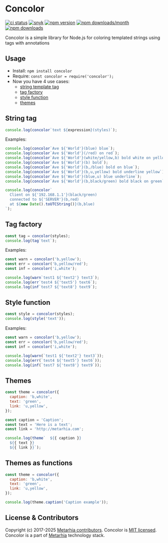 # Concolor

[![ci status](https://github.com/metarhia/concolor/workflows/Testing%20CI/badge.svg)](https://github.com/metarhia/concolor/actions?query=workflow%3A%22Testing+CI%22+branch%3Amaster)
[![snyk](https://snyk.io/test/github/metarhia/impress/badge.svg)](https://snyk.io/test/github/metarhia/impress)
[![npm version](https://badge.fury.io/js/concolor.svg)](https://badge.fury.io/js/concolor)
[![npm downloads/month](https://img.shields.io/npm/dm/concolor.svg)](https://www.npmjs.com/package/concolor)
[![npm downloads](https://img.shields.io/npm/dt/concolor.svg)](https://www.npmjs.com/package/concolor)

Concolor is a simple library for Node.js for coloring templated strings using
tags with annotations

## Usage

- Install: `npm install concolor`
- Require: `const concolor = require('concolor');`
- Now you have 4 use cases:
  - [string template tag](#string-tag)
  - [tag factory](#tag-factory)
  - [style function](#style-function)
  - [themes](#themes)

## String tag

```js
console.log(concolor`text ${expression}(styles)`);
```

Examples:

```javascript
console.log(concolor`Ave ${'World'}(blue) blue`);
console.log(concolor`Ave ${'World'}(/red) on red`);
console.log(concolor`Ave ${'World'}(white/yellow,b) bold white on yellow`);
console.log(concolor`Ave ${'World'}(b) bold`);
console.log(concolor`Ave ${'World'}(b,/blue) bold on blue`);
console.log(concolor`Ave ${'World'}(b,u,yellow) bold underline yellow`);
console.log(concolor`Ave ${'World'}(blue,u) blue underline`);
console.log(concolor`Ave ${'World'}(b,black/green) bold black on green`);

console.log(concolor`
  Client on ${'192.168.1.1'}(black/green)
  connected to ${'SERVER'}(b,red)
  at ${new Date().toUTCString()}(b,blue)
`);
```

## Tag factory

```js
const tag = concolor(styles);
console.log(tag`text`);
```

Examples:

```javascript
const warn = concolor('b,yellow');
const err = concolor('b,yellow/red');
const inf = concolor('i,white');

console.log(warn`test1 ${'text2'} text3`);
console.log(err`test4 ${'text5'} text6`);
console.log(inf`test7 ${'text8'} text9`);
```

## Style function

```js
const style = concolor(styles);
console.log(style('text'));
```

Examples:

```javascript
const warn = concolor('b,yellow');
const err = concolor('b,yellow/red');
const inf = concolor('i,white');

console.log(warn(`test1 ${'text2'} text3`));
console.log(err(`test4 ${'text5'} text6`));
console.log(inf(`test7 ${'text8'} text9`));
```

## Themes

```js
const theme = concolor({
  caption: 'b,white',
  text: 'green',
  link: 'u,yellow',
});

const caption = 'Caption';
const text = 'Here is a text';
const link = 'http://metarhia.com';

console.log(theme`  ${{ caption }}
  ${{ text }}
  ${{ link }}`);
```

## Themes as functions

```js
const theme = concolor({
  caption: 'b,white',
  text: 'green',
  link: 'u,yellow',
});

console.log(theme.caption('Caption example'));
```

## License & Contributors

Copyright (c) 2017-2025 [Metarhia contributors](https://github.com/metarhia/concolor/graphs/contributors).
Concolor is [MIT licensed](./LICENSE).\
Concolor is a part of [Metarhia](https://github.com/metarhia) technology stack.
